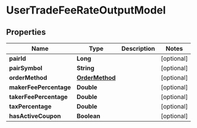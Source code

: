 # UserTradeFeeRateOutputModel

## Properties
Name | Type | Description | Notes
------------ | ------------- | ------------- | -------------
**pairId** | **Long** |  |  [optional]
**pairSymbol** | **String** |  |  [optional]
**orderMethod** | [**OrderMethod**](OrderMethod.md) |  |  [optional]
**makerFeePercentage** | **Double** |  |  [optional]
**takerFeePercentage** | **Double** |  |  [optional]
**taxPercentage** | **Double** |  |  [optional]
**hasActiveCoupon** | **Boolean** |  |  [optional]
